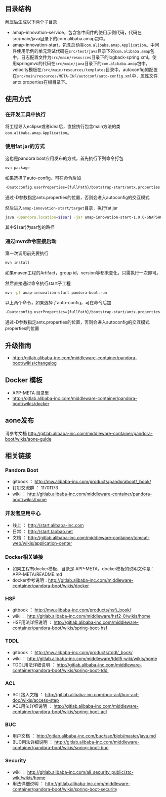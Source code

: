 ## 目录结构
解压后生成以下两个子目录

* amap-innovation-service，包含各中间件的使用示例代码，代码在src/main/java目录下的com.alibaba.amap包中。
* amap-innovation-start，包含启动类`com.alibaba.amap.Application`。中间件使用示例的单元测试代码在`src/test/java`目录下的`com.alibaba.amap`包中。日志配置文件为`src/main/resources`目录下的logback-spring.xml。使用springmvc的代码在`src/main/java`目录下的`com.alibaba.amap`包中，velocity模板在`/src/main/resources/templates`目录中。autoconfig的配置在`src/main/resources/META-INF/autoconf/auto-config.xml`中，属性文件antx.properties在根目录下。

## 使用方式
### 在开发工具中执行
将工程导入eclipse或者idea后，直接执行包含main方法的类`com.alibaba.amap.Application`。

### 使用fat jar的方式
这也是pandora boot应用发布的方式。首先执行下列命令打包
   
```sh
mvn package
```

如果选择了auto-config，可在命令后加

```sh 
-Dautoconfig.userProperties={fullPath}/bootstrap-start/antx.properties
```

通过-D参数指定antx.properties的位置，否则会进入autoconfig的交互模式

然后进入`amap-innovation-start/target`目录，执行fat jar

```sh
java -Dpandora.location=${sar} -jar amap-innovation-start-1.0.0-SNAPSHOT.jar
```

其中${sar}为sar包的路径

### 通过mvn命令直接启动
第一次调用前先要执行

```sh
mvn install
```

如果maven工程的Artifact，group id，version等都未变化，只需执行一次即可。

然后直接通过命令执行start子工程

```sh
mvn -pl amap-innovation-start pandora-boot:run
```

以上两个命令，如果选择了auto-config，可在命令后加

```sh 
-Dautoconfig.userProperties={fullPath}/bootstrap-start/antx.properties
```

通过-D参数指定antx.properties的位置，否则会进入autoconfig的交互模式properties的位置

## 升级指南

* http://gitlab.alibaba-inc.com/middleware-container/pandora-boot/wikis/changelog

## Docker 模板

* APP-META 目录里
* http://gitlab.alibaba-inc.com/middleware-container/pandora-boot/wikis/docker

## aone发布
请参考文档 http://gitlab.alibaba-inc.com/middleware-container/pandora-boot/wikis/aone-guide

## 相关链接
### Pandora Boot
* gitbook ： http://mw.alibaba-inc.com/products/pandoraboot/_book/
* 钉钉交流群 ： 11701173
* wiki ： http://gitlab.alibaba-inc.com/middleware-container/pandora-boot/wikis/home

### 开发者应用中心
* 线上 ： http://start.alibaba-inc.com
* 日常 ： http://start.taobao.net
* 文档 ： http://gitlab.alibaba-inc.com/middleware-container/tomcat-web/wikis/application-center

### Docker相关链接
* 如果工程有docker模板，目录是 APP-META，docker模板的说明文件是：APP-META/README.md
* docker参考说明：http://gitlab.alibaba-inc.com/middleware-container/pandora-boot/wikis/docker

### HSF
* gitbook ： http://mw.alibaba-inc.com/products/hsf/_book/
* wiki ： http://gitlab.alibaba-inc.com/middleware/hsf2-0/wikis/home
* HSF用法详细说明 ： http://gitlab.alibaba-inc.com/middleware-container/pandora-boot/wikis/spring-boot-hsf

### TDDL
* gitbook ： http://mw.alibaba-inc.com/products/tddl/_book/
* wiki ： http://gitlab.alibaba-inc.com/middleware/tddl5-wiki/wikis/home
* TDDL用法详细说明 ： http://gitlab.alibaba-inc.com/middleware-container/pandora-boot/wikis/spring-boot-tddl

### ACL
* ACL接入文档 ： http://gitlab.alibaba-inc.com/buc-acl/buc-acl-doc/wikis/access-step
* ACL用法详细说明 ： http://gitlab.alibaba-inc.com/middleware-container/pandora-boot/wikis/spring-boot-acl

### BUC
* 用户文档 ： http://gitlab.alibaba-inc.com/buc/sso/blob/master/java.md
* BUC用法详细说明 ： http://gitlab.alibaba-inc.com/middleware-container/pandora-boot/wikis/spring-boot-buc

### Security
* wiki ： http://gitlab.alibaba-inc.com/ali_security_public/stc-wiki/wikis/home
* 用法详细说明 ： http://gitlab.alibaba-inc.com/middleware-container/pandora-boot/wikis/spring-boot-security